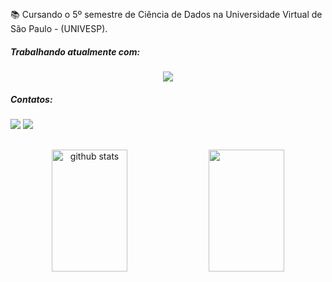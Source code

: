 ##

📚 Cursando o 5º semestre de Ciência de Dados na Universidade Virtual de São Paulo - (UNIVESP). <br>

##### Trabalhando atualmente com:

<div>
   <p align="center">
  <a href="https://skillicons.dev">
    <img src="https://skillicons.dev/icons?i=html,css&theme=dark" />
  </a>
</p>
</div>

##### Contatos:

<div> 
  <a href="https://www.linkedin.com/in/andre-collar/" target="_blank"><img src="https://skillicons.dev/icons?i=linkedin&theme=dark" target="_blank"></a> 
  <a href="https://instagram.com/andrecollar" target="_blank"><img src="https://skillicons.dev/icons?i=instagram&theme=dark"></a>
    
##
 
<div align="center">  
  <img width="49%" height="195px" src="https://github-readme-stats.vercel.app/api?username=andrecollar&show_icons=true&theme=highcontrast&count_private=true&hide=stars" alt="github stats" /> 
  <img width="49%" height="195px" src="https://github-readme-stats.vercel.app/api/top-langs/?username=andrecollar&layout=compact&theme=highcontrast" />
  
</div>
